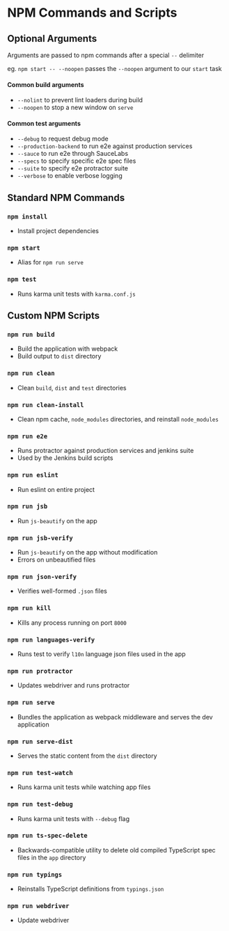 # NPM Commands and Scripts

## Optional Arguments

Arguments are passed to npm commands after a special `--` delimiter

eg. `npm start -- --noopen` passes the `--noopen` argument to our `start` task

#### Common build arguments

* `--nolint` to prevent lint loaders during build
* `--noopen` to stop a new window on `serve`

#### Common test arguments

* `--debug` to request debug mode
* `--production-backend` to run e2e against production services
* `--sauce` to run e2e through SauceLabs
* `--specs` to specify specific e2e spec files
* `--suite` to specify e2e protractor suite
* `--verbose` to enable verbose logging

## Standard NPM Commands

### `npm install`

* Install project dependencies

### `npm start`

* Alias for `npm run serve`

### `npm test`

* Runs karma unit tests with `karma.conf.js`

## Custom NPM Scripts

### `npm run build`

* Build the application with webpack
* Build output to `dist` directory

### `npm run clean`

* Clean `build`, `dist` and `test` directories

### `npm run clean-install`

* Clean npm cache, `node_modules` directories, and reinstall `node_modules`

### `npm run e2e`

* Runs protractor against production services and jenkins suite
* Used by the Jenkins build scripts

### `npm run eslint`

* Run eslint on entire project

### `npm run jsb`

* Run `js-beautify` on the app

### `npm run jsb-verify`

* Run `js-beautify` on the app without modification
* Errors on unbeautified files

### `npm run json-verify`

* Verifies well-formed `.json` files

### `npm run kill`

* Kills any process running on port `8000`

### `npm run languages-verify`

* Runs test to verify `l10n` language json files used in the app

### `npm run protractor`

* Updates webdriver and runs protractor

### `npm run serve`

* Bundles the application as webpack middleware and serves the dev application

### `npm run serve-dist`

* Serves the static content from the `dist` directory

### `npm run test-watch`

* Runs karma unit tests while watching app files

### `npm run test-debug`

* Runs karma unit tests with `--debug` flag

### `npm run ts-spec-delete`

* Backwards-compatible utility to delete old compiled TypeScript spec files in the `app` directory

### `npm run typings`

* Reinstalls TypeScript definitions from `typings.json`

### `npm run webdriver`

* Update webdriver